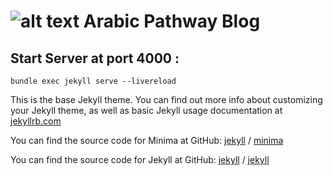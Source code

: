 # ![alt text](https://res.cloudinary.com/ddymelpa3/image/upload/f_auto,q_auto/v1/arabic%20blogs/wsg4mjdigcebjjp4usps "logo")  Arabic Pathway Blog




## Start Server at port 4000 :
```
bundle exec jekyll serve --livereload
```

This is the base Jekyll theme. You can find out more info about customizing your Jekyll theme, as well as basic Jekyll usage documentation at [jekyllrb.com](https://jekyllrb.com/)

You can find the source code for Minima at GitHub:
[jekyll][jekyll-organization] /
[minima](https://github.com/jekyll/minima)

You can find the source code for Jekyll at GitHub:
[jekyll][jekyll-organization] /
[jekyll](https://github.com/jekyll/jekyll)


[jekyll-organization]: https://github.com/jekyll
